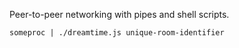 Peer-to-peer networking with pipes and shell scripts.

	someproc | ./dreamtime.js unique-room-identifier

